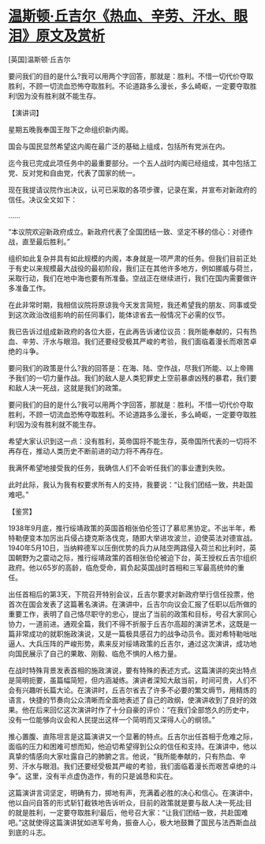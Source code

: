 # [温斯顿·丘吉尔《热血、辛劳、汗水、眼泪》原文及赏析](https://www.vrrw.net/wx/14560.html)

[英国]温斯顿·丘吉尔

要问我们的目的是什么?我可以用两个字回答，那就是：胜利。不惜一切代价夺取胜利，不顾一切流血恐怖夺取胜利。不论道路多么漫长，多么崎岖，一定要夺取胜利!因为没有胜利就不能生存。

【演讲词】

星期五晚我奉国王陛下之命组织新内阁。

国会与国民显然希望这内阁在最广泛的基础上组成，包括所有党派在内。

迄今我已完成此项任务中的最重要部分。一个五人战时内阁已经组成，其中包括工党、反对党和自由党，代表了国家的统一。

现在我提请议院作出决议，认可已采取的各项步骤，记录在案，并宣布对新政府的信任。决议全文如下：

……

“本议院欢迎新政府成立。新政府代表了全国团结一致、坚定不移的信心：对德作战，直至最后胜利。”

组织如此复杂并具有如此规模的内阁，本身就是一项严肃的任务。但我们目前正处于有史以来规模最大战役的最初阶段，我们正在其他许多地方，例如挪威与荷兰，采取行动，我们在地中海也要有所准备。空战正在继续进行，我们在国内需要做许多准备工作。

在此非常时期，我相信议院将原谅我今天发言简短，我还希望我的朋友、同事或受到这次政治改组影响的前任同事们，能体谅省去一般情况下必需的仪节。

我已告诉过组成新政府的各位大臣，在此再告诉诸位议员：我所能奉献的，只有热血、辛劳、汗水与眼泪。我们还要经受极其严峻的考验，我们面临着漫长而艰苦卓绝的斗争。

要问我们的政策是什么?我的回答是：在海、陆、空作战，尽我们所能、以上帝赐予我们的一切力量作战。我们的敌人是人类犯罪史上空前暴虐凶残的暴君，我们要和敌人决一死战，这就是我们的政策。

要问我们的目的是什么?我可以用两个字回答，那就是：胜利。不惜一切代价夺取胜利，不顾一切流血恐怖夺取胜利。不论道路多么漫长，多么崎岖，一定要夺取胜利!因为没有胜利就不能生存。

希望大家认识到这一点：没有胜利，英帝国将不能生存，英帝国所代表的一切将不再存在，推动人类历史不断前进的动力将不再存在。

我满怀希望地接受我的任务，我确信人们不会听任我们的事业遭到失败。

此时此际，我认为我有权要求所有人的支持，我要说：“让我们团结一致，共赴国难吧。”



【鉴赏】

1938年9月底，推行绥靖政策的英国首相张伯伦签订了慕尼黑协定。不出半年，希特勒便变本加厉出兵侵占捷克斯洛伐克，随即大举进攻波兰，迫使英法对德宣战。1940年5月10日，当纳粹德军以压倒优势的兵力从陆空两路侵入荷兰和比利时，英国朝野为之震动之际，推行绥靖政策的首相张伯伦被迫下台，英王授权丘吉尔组织政府。他以65岁的高龄，临危受命，肩负起英国战时首相和三军最高统帅的重任。

出任首相后的第3天，下院召开特别会议，丘吉尔要求对新政府举行信任投票，他首次在国会发表了这篇著名演讲。在演讲中，丘吉尔向议会汇报了任职以后所做的重要工作，表明了自己恪尽职守的忠心，提出了当前的政策和目标，号召大家同心协力，一道前进。通观全篇，我们不得不折服于丘吉尔高超的演讲艺术，这既是一篇非常成功的就职施政演说，又是一篇极具感召力的战争动员令。面对希特勒咄咄逼人、大兵压阵的严峻形势，素来反对绥靖政策的丘吉尔，通过这次演讲，成功地向国民展示了自己的果敢、刚毅、临危不惧的人格力量。

在战时特殊背景发表首相的施政演说，要有特殊的表述方式。这篇演讲的突出特点是简明扼要，虽篇幅简短，但内涵凝练。演讲者深知大敌当前，时间可贵，人们不会有兴趣听长篇大论。在演讲时，丘吉尔省去了许多不必要的繁文缛节，用精炼的语言，快捷的节奏向公众清晰而全面地表述了自己的政纲，使演讲收到了良好的效果。他在后来回忆这次演讲时作了十分自豪的评价：“在我们全部悠久的历史中，没有一位能够向议会和人民提出这样一个简明而又深得人心的纲领。”

推心置腹、直陈坦言是这篇演讲又一个显著的特点。丘吉尔出任首相于危难之际，面临的压力和困难可想而知，他迫切希望得到公众的信任和支持。在演讲中，他以真挚的情感向大家吐露自己的肺腑之言。他说，“我所能奉献的，只有热血、辛劳、汗水与眼泪。我们还要经受极其严峻的考验，我们面临着漫长而艰苦卓绝的斗争”。这里，没有半点虚伪造作，有的只是诚恳和实在。

这篇演讲言词坚定，明确有力，掷地有声，充满着必胜的决心和信心。在演讲中，他以自问自答的形式斩钉截铁地告诉听众，目前的政策就是要与敌人决一死战;目的就是胜利，一定要夺取胜利!最后，他号召大家：“让我们团结一致，共赴国难吧。”这就使得这篇演讲犹如进军号角，振奋人心，极大地鼓舞了国民与法西斯血战到底的斗志。

